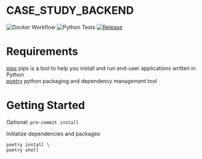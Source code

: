 # CASE_STUDY_BACKEND


![Docker Workflow](https://github.com/AlbertHahn/case_study_backend/actions/workflows/image.yml/badge.svg)
![Python Tests](https://github.com/AlbertHahn/case_study_backend/actions/workflows/test.yml/badge.svg)
[![Release](https://github.com/AlbertHahn/case_study_backend/actions/workflows/release-please.yml/badge.svg)](https://github.com/AlbertHahn/case_study_backend/actions/workflows/release-please.yml)

# Requirements

[pipx](https://github.com/pypa/pipx) pipx is a tool to help you install and run end-user applications written in Python \
[poetry](https://python-poetry.org/docs/) python packaging and dependency management tool


# Getting Started

Optional:
`pre-commit install`

Initialize dependencies and packages
```
poetry install \
poetry shell
```
